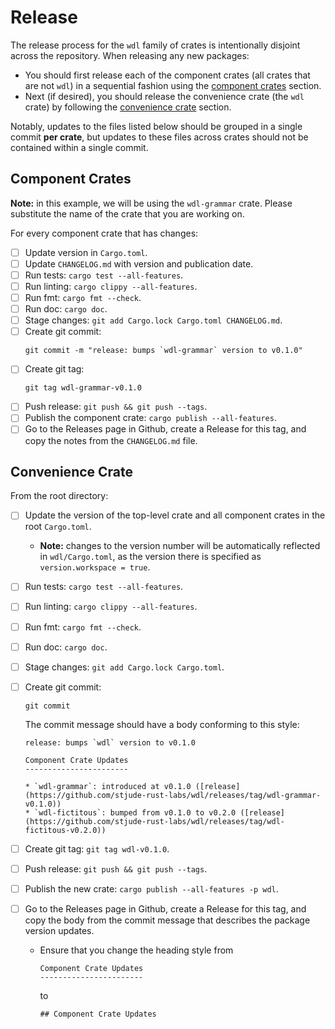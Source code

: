 # Release

The release process for the `wdl` family of crates is intentionally disjoint
across the repository. When releasing any new packages:

* You should first release each of the component crates (all crates that are not
`wdl`) in a sequential fashion using the [component crates](#component-crates)
section.
* Next (if desired), you should release the convenience crate (the `wdl` crate)
  by following the [convenience crate](#convenience-crate) section.

Notably, updates to the files listed below should be grouped in a single commit
**per crate**, but updates to these files across crates should not be contained
within a single commit.

## Component Crates

**Note:** in this example, we will be using the `wdl-grammar` crate. Please
substitute the name of the crate that you are working on.

For every component crate that has changes:

  * [ ] Update version in `Cargo.toml`.
  * [ ] Update `CHANGELOG.md` with version and publication date.
  * [ ] Run tests: `cargo test --all-features`.
  * [ ] Run linting: `cargo clippy --all-features`.
  * [ ] Run fmt: `cargo fmt --check`.
  * [ ] Run doc: `cargo doc`.
  * [ ] Stage changes: `git add Cargo.lock Cargo.toml CHANGELOG.md`.
  * [ ] Create git commit:
    ```
    git commit -m "release: bumps `wdl-grammar` version to v0.1.0"
    ```
  * [ ] Create git tag:
    ```
    git tag wdl-grammar-v0.1.0
    ```
  * [ ] Push release: `git push && git push --tags`.
  * [ ] Publish the component crate: `cargo publish --all-features`.
  * [ ] Go to the Releases page in Github, create a Release for this tag, and
    copy the notes from the `CHANGELOG.md` file.

## Convenience Crate

From the root directory:

  * [ ] Update the version of the top-level crate and all component crates in
    the root `Cargo.toml`.
    * **Note:** changes to the version number will be automatically reflected in
    `wdl/Cargo.toml`, as the version there is specified as `version.workspace =
    true`.
  * [ ] Run tests: `cargo test --all-features`.
  * [ ] Run linting: `cargo clippy --all-features`.
  * [ ] Run fmt: `cargo fmt --check`.
  * [ ] Run doc: `cargo doc`.
  * [ ] Stage changes: `git add Cargo.lock Cargo.toml`.
  * [ ] Create git commit:
    ```
    git commit
    ```

    The commit message should have a body conforming to this style:

    ```
    release: bumps `wdl` version to v0.1.0

    Component Crate Updates
    -----------------------

    * `wdl-grammar`: introduced at v0.1.0 ([release](https://github.com/stjude-rust-labs/wdl/releases/tag/wdl-grammar-v0.1.0))
    * `wdl-fictitous`: bumped from v0.1.0 to v0.2.0 ([release](https://github.com/stjude-rust-labs/wdl/releases/tag/wdl-fictitous-v0.2.0))
    ```
  * [ ] Create git tag: `git tag wdl-v0.1.0`.
  * [ ] Push release: `git push && git push --tags`.
  * [ ] Publish the new crate: `cargo publish --all-features -p wdl`.
  * [ ] Go to the Releases page in Github, create a Release for this tag, and
    copy the body from the commit message that describes the package version
    updates. 
    * Ensure that you change the heading style from
      ```
      Component Crate Updates
      -----------------------
      ```
      to
      ```
      ## Component Crate Updates
      ```
